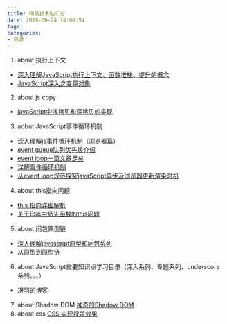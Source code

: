 ```yaml
---
title: 精品技术贴汇总
date: 2018-06-24 14:00:54
tags:
categories:
- 资源
---
```

1. about 执行上下文
- [深入理解JavaScript执行上下文、函数堆栈、提升的概念](https://segmentfault.com/a/1190000009041008)
- [JavaScript深入之变量对象 ](https://github.com/mqyqingfeng/Blog/issues/5)
2. about js copy
- [javaScript中浅拷贝和深拷贝的实现](https://github.com/wengjq/Blog/issues/3)
3. aobut JavaScript事件循环机制
- [深入理解js事件循环机制（浏览器篇）](http://lynnelv.github.io/js-event-loop-browser)
- [event queue队列优先级介绍](https://segmentfault.com/q/1010000008960948)
- [event loop一篇文章足矣](https://www.jianshu.com/p/de7aba994523)
- [详解事件循环机制](https://www.jianshu.com/p/12b9f73c5a4f)
- [从event loop规范探究javaScript异步及浏览器更新渲染时机](https://segmentfault.com/a/1190000009271765)
<!-- more -->
4. about this指向问题
- [this 指向详细解析](https://www.jianshu.com/p/16dd8acb0b13)
- [关于ES6中箭头函数的this问题](https://segmentfault.com/a/1190000010680814)
5. about 闭包原型链
- [深入理解javascript原型和闭包系列](http://www.cnblogs.com/wangfupeng1988/p/3977924.html)
- [从原型到原型链](https://github.com/mqyqingfeng/Blog/issues/2)
6. about JavaScript重要知识点学习目录（深入系列、专题系列、underscore系列。。。）
- [冴羽的博客](https://github.com/mqyqingfeng/Blog/)
7. about Shadow DOM
[神奇的Shadow DOM](https://aotu.io/notes/2016/06/24/Shadow-DOM/)
8. about css
[CSS 实现视差效果](https://github.com/chokcoco/iCSS/issues/37)